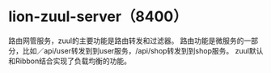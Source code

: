 # lion-zuul-server（8400）

路由网管服务，zuul的主要功能是路由转发和过滤器。
路由功能是微服务的一部分，比如／api/user转发到到user服务，/api/shop转发到到shop服务。
zuul默认和Ribbon结合实现了负载均衡的功能。